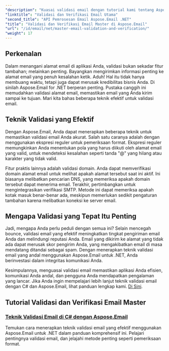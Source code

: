 ```yaml
---
"description": "Kuasai validasi email dengan tutorial kami tentang Aspose.Email untuk .NET. Pelajari teknik efektif, metode verifikasi, dan lainnya dengan panduan yang mudah diikuti."
"linktitle": "Validasi dan Verifikasi Email Utama"
"second_title": "API Pemrosesan Email Aspose.Email .NET"
"title": "Validasi dan Verifikasi Email Master di Aspose.Email"
"url": "/id/email/net/master-email-validation-and-verification/"
"weight": 17
---
```


## Perkenalan

Dalam menangani alamat email di aplikasi Anda, validasi bukan sekadar fitur tambahan; melainkan penting. Bayangkan mengirimkan informasi penting ke alamat email yang penuh kesalahan ketik. Aduh! Hal itu tidak hanya membuang waktu, tetapi juga dapat merusak kredibilitas bisnis Anda. Di sinilah Aspose.Email for .NET berperan penting. Pustaka canggih ini memudahkan validasi alamat email, memastikan email yang Anda kirim sampai ke tujuan. Mari kita bahas beberapa teknik efektif untuk validasi email.

## Teknik Validasi yang Efektif

Dengan Aspose.Email, Anda dapat menerapkan beberapa teknik untuk memastikan validasi email Anda akurat. Salah satu caranya adalah dengan menggunakan ekspresi reguler untuk pemeriksaan format. Ekspresi reguler memungkinkan Anda menentukan pola yang harus diikuti oleh alamat email yang valid, untuk mendeteksi kesalahan seperti tanda "@" yang hilang atau karakter yang tidak valid. 

Fitur praktis lainnya adalah validasi domain. Anda dapat memverifikasi domain alamat email untuk melihat apakah alamat tersebut saat ini aktif. Ini biasanya melibatkan pencarian DNS, yang memeriksa apakah domain tersebut dapat menerima email. Terakhir, pertimbangkan untuk mengintegrasikan verifikasi SMTP. Metode ini dapat memeriksa apakah kotak masuk benar-benar ada, meskipun memerlukan sedikit pengaturan tambahan karena melibatkan koneksi ke server email.

## Mengapa Validasi yang Tepat Itu Penting

Jadi, mengapa Anda perlu peduli dengan semua ini? Selain mencegah bounce, validasi email yang efektif meningkatkan tingkat pengiriman email Anda dan melindungi reputasi Anda. Email yang dikirim ke alamat yang tidak ada dapat merusak skor pengirim Anda, yang mengakibatkan email di masa mendatang ditandai sebagai spam. Dengan menerapkan teknik validasi email yang andal menggunakan Aspose.Email untuk .NET, Anda berinvestasi dalam integritas komunikasi Anda.

Kesimpulannya, menguasai validasi email memastikan aplikasi Anda efisien, komunikasi Anda andal, dan pengguna Anda mendapatkan pengalaman yang lancar. Jika Anda ingin mempelajari lebih lanjut teknik validasi email dengan C# dan Aspose.Email, lihat panduan lengkap kami. [Di Sini](./email-validation-techniques/).


## Tutorial Validasi dan Verifikasi Email Master
### [Teknik Validasi Email di C# dengan Aspose.Email](./email-validation-techniques/)
Temukan cara menerapkan teknik validasi email yang efektif menggunakan Aspose.Email untuk .NET dalam panduan komprehensif ini. Pelajari pentingnya validasi email, dan jelajahi metode penting seperti pemeriksaan format.
